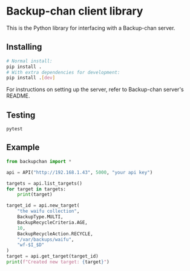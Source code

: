 # Backup-chan client library

This is the Python library for interfacing with a Backup-chan server.

## Installing

```bash
# Normal install:
pip install .
# With extra dependencies for development:
pip install .[dev]
```

For instructions on setting up the server, refer to Backup-chan server's README.

## Testing

```
pytest
```

## Example 

```python
from backupchan import *

api = API("http://192.168.1.43", 5000, "your api key")

targets = api.list_targets()
for target in targets:
    print(target)

target_id = api.new_target(
    "the waifu collection",
    BackupType.MULTI,
    BackupRecycleCriteria.AGE,
    10,
    BackupRecycleAction.RECYCLE,
    "/var/backups/waifu",
    "wf-$I_$D"
)
target = api.get_target(target_id)
print(f"Created new target: {target}")
```
